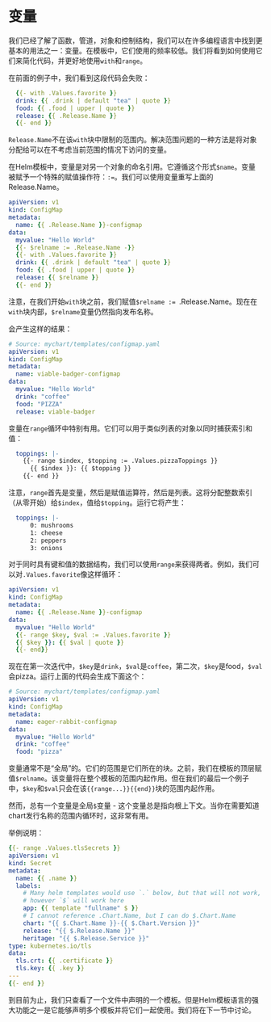 # 变量
我们已经了解了函数，管道，对象和控制结构，我们可以在许多编程语言中找到更基本的用法之一：变量。在模板中，它们使用的频率较低。我们将看到如何使用它们来简化代码，并更好地使用`with`和`range`。

在前面的例子中，我们看到这段代码会失败：


```yaml
  {{- with .Values.favorite }}
  drink: {{ .drink | default "tea" | quote }}
  food: {{ .food | upper | quote }}
  release: {{ .Release.Name }}
  {{- end }}
```

`Release.Name`不在该`with`块中限制的范围内。解决范围问题的一种方法是将对象分配给可以在不考虑当前范围的情况下访问的变量。

在Helm模板中，变量是对另一个对象的命名引用。它遵循这个形式`$name`。变量被赋予一个特殊的赋值操作符：`:=`。我们可以使用变量重写上面的Release.Name。

```yaml
apiVersion: v1
kind: ConfigMap
metadata:
  name: {{ .Release.Name }}-configmap
data:
  myvalue: "Hello World"
  {{- $relname := .Release.Name -}}
  {{- with .Values.favorite }}
  drink: {{ .drink | default "tea" | quote }}
  food: {{ .food | upper | quote }}
  release: {{ $relname }}
  {{- end }}
```

注意，在我们开始`with`块之前，我们赋值`$relname := `.Release.Name。现在在`with`块内部，`$relname`变量仍然指向发布名称。

会产生这样的结果：

```yaml
# Source: mychart/templates/configmap.yaml
apiVersion: v1
kind: ConfigMap
metadata:
  name: viable-badger-configmap
data:
  myvalue: "Hello World"
  drink: "coffee"
  food: "PIZZA"
  release: viable-badger
```

变量在`range`循环中特别有用。它们可以用于类似列表的对象以同时捕获索引和值：


```yaml
  toppings: |-
    {{- range $index, $topping := .Values.pizzaToppings }}
      {{ $index }}: {{ $topping }}
    {{- end }}

```

注意，`range`首先是变量，然后是赋值运算符，然后是列表。这将分配整数索引（从零开始）给`$index`，值给`$topping`。运行它将产生：

```yaml
  toppings: |-
      0: mushrooms
      1: cheese
      2: peppers
      3: onions
```

对于同时具有键和值的数据结构，我们可以使用`range`来获得两者。例如，我们可以对`.Values.favorite`像这样循环：

```yaml
apiVersion: v1
kind: ConfigMap
metadata:
  name: {{ .Release.Name }}-configmap
data:
  myvalue: "Hello World"
  {{- range $key, $val := .Values.favorite }}
  {{ $key }}: {{ $val | quote }}
  {{- end}}
```

现在在第一次迭代中，`$key`是`drink`，`$val`是`coffee`，第二次，`$key`是food，`$val`会pizza。运行上面的代码会生成下面这个：

```yaml
# Source: mychart/templates/configmap.yaml
apiVersion: v1
kind: ConfigMap
metadata:
  name: eager-rabbit-configmap
data:
  myvalue: "Hello World"
  drink: "coffee"
  food: "pizza"
```

变量通常不是“全局”的。它们的范围是它们所在的块。之前，我们在模板的顶层赋值`$relname`。该变量将在整个模板的范围内起作用。但在我们的最后一个例子中，`$key`和`$val`只会在该`{{range...}}{{end}}`块的范围内起作用。

然而，总有一个变量是全局`$`变量 - 这个变量总是指向根上下文。当你在需要知道chart发行名称的范围内循环时，这非常有用。

举例说明：

```yaml
{{- range .Values.tlsSecrets }}
apiVersion: v1
kind: Secret
metadata:
  name: {{ .name }}
  labels:
    # Many helm templates would use `.` below, but that will not work,
    # however `$` will work here
    app: {{ template "fullname" $ }}
    # I cannot reference .Chart.Name, but I can do $.Chart.Name
    chart: "{{ $.Chart.Name }}-{{ $.Chart.Version }}"
    release: "{{ $.Release.Name }}"
    heritage: "{{ $.Release.Service }}"
type: kubernetes.io/tls
data:
  tls.crt: {{ .certificate }}
  tls.key: {{ .key }}
---
{{- end }}
```

到目前为止，我们只查看了一个文件中声明的一个模板。但是Helm模板语言的强大功能之一是它能够声明多个模板并将它们一起使用。我们将在下一节中讨论。
